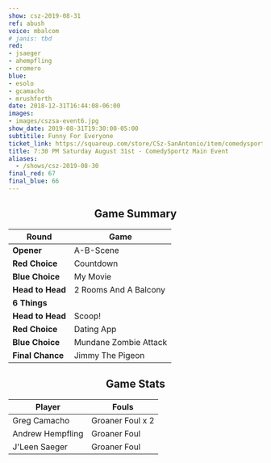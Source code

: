 ```yaml
---
show: csz-2019-08-31
ref: abush
voice: mbalcom
# janis: tbd
red:
- jsaeger
- ahempfling
- cromero
blue:
- esolo
- gcamacho
- mrushforth
date: 2018-12-31T16:44:08-06:00
images:
- images/cszsa-event6.jpg
show_date: 2019-08-31T19:30:00-05:00
subtitile: Funny For Everyone
ticket_link: https://squareup.com/store/CSz-SanAntonio/item/comedysportz-saturday-august-st
title: 7:30 PM Saturday August 31st - ComedySportz Main Event
aliases:
  - /shows/csz-2019-08-30
final_red: 67
final_blue: 66
---
```


<center>

## Game Summary

| **Round** | **Game** |
|--------------|------|
| **Opener**       |A-B-Scene|
| **Red Choice**   |Countdown|
| **Blue Choice**  |My Movie|
| **Head to Head** |2 Rooms And A Balcony|
| **6 Things**     |      |
| **Head to Head** |Scoop!|
| **Red Choice**   |Dating App|
| **Blue Choice**  |Mundane Zombie Attack|
| **Final Chance** |Jimmy The Pigeon|

## Game Stats

| **Player** | **Fouls** |
|--------|-------|
|Greg Camacho|Groaner Foul x 2|
|Andrew Hempfling   |Groaner Foul   |
|J'Leen Saeger   |Groaner Foul   |

</center>
